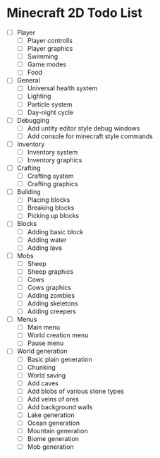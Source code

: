 # Minecraft 2D Todo List

- [ ] Player
  - [ ] Player controlls
  - [ ] Player graphics
  - [ ] Swimming
  - [ ] Game modes
  - [ ] Food

- [ ] General
  - [ ] Universal health system
  - [ ] Lighting
  - [ ] Particle system
  - [ ] Day-night cycle

- [ ] Debugging
  - [ ] Add untity editor style debug windows
  - [ ] Add console for minecraft style commands
  
- [ ] Inventory
  - [ ] Inventory system
  - [ ] Inventory graphics

- [ ] Crafting
  - [ ] Crafting system
  - [ ] Crafting graphics

- [ ] Building
  - [ ] Placing blocks
  - [ ] Breaking blocks
  - [ ] Picking up blocks

- [ ] Blocks
  - [ ] Adding basic block
  - [ ] Adding water
  - [ ] Adding lava

- [ ] Mobs
  - [ ] Sheep
  - [ ] Sheep graphics
  - [ ] Cows
  - [ ] Cows graphics
  - [ ] Adding zombies
  - [ ] Adding skeletons
  - [ ] Adding creepers

- [ ] Menus
  - [ ] Main menu
  - [ ] World creation menu
  - [ ] Pause menu

- [ ] World generation
  - [ ] Basic plain generation
  - [ ] Chunking
  - [ ] World saving
  - [ ] Add caves
  - [ ] Add blobs of various stone types
  - [ ] Add veins of ores
  - [ ] Add background walls
  - [ ] Lake generation
  - [ ] Ocean generation
  - [ ] Mountain generation
  - [ ] Biome generation
  - [ ] Mob generation
